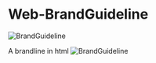# Web-BrandGuideline

![BrandGuideline](https://i.gifer.com/40OU.gif)

A brandline in html
![BrandGuideline](https://cdn.discordapp.com/attachments/1146798890222362635/1181611457536864349/Document.jpeg?ex=6581b06c&is=656f3b6c&hm=994a967e347c3a21723fa71851ea315eb61598e1661477e558ca54cc297b3c30&)
